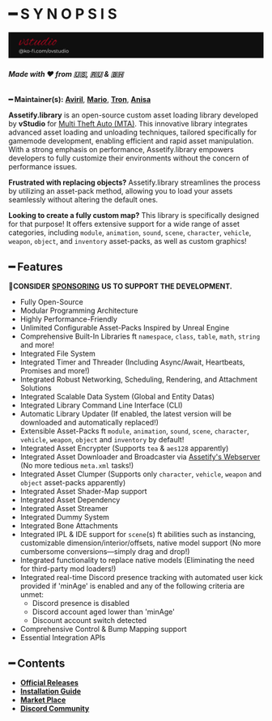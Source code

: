 # ━ S Y N O P S I S

![](https://raw.githubusercontent.com/ov-studio/.github/main/profile/banner.png)

###### **Made with :heart: from 🇺🇸, 🇷🇺 & 🇧🇭**
**━ Maintainer(s):** [**Aviril**](https://github.com/Aviril), [**Mario**](https://github.com/OvileAmriam), [**Tron**](https://github.com/OvileAmriam), [**Anisa**](https://github.com/Anisa-Nur)

**Assetify.library** is an open-source custom asset loading library developed by **vStudio** for [Multi Theft Auto \(MTA\)](https://multitheftauto.com/). This innovative library integrates advanced asset loading and unloading techniques, tailored specifically for gamemode development, enabling efficient and rapid asset manipulation. With a strong emphasis on performance, Assetify.library empowers developers to fully customize their environments without the concern of performance issues.

**Frustrated with replacing objects?** Assetify.library streamlines the process by utilizing an asset-pack method, allowing you to load your assets seamlessly without altering the default ones. 

**Looking to create a fully custom map?** This library is specifically designed for that purpose! It offers extensive support for a wide range of asset categories, including `module`, `animation`, `sound`, `scene`, `character`, `vehicle`, `weapon`, `object`, and `inventory` asset-packs, as well as custom graphics!

## ━ Features

💎**CONSIDER** [**SPONSORING**](https://ko-fi.com/ovstudio) **US TO SUPPORT THE DEVELOPMENT.**

* Fully Open-Source
* Modular Programming Architecture
* Highly Performance-Friendly
* Unlimited Configurable Asset-Packs Inspired by Unreal Engine
* Comprehensive Built-In Libraries ft `namespace`, `class`, `table`, `math`, `string` and more!
* Integrated File System
* Integrated Timer and Threader (Including Async/Await, Heartbeats, Promises and more!)
* Integrated Robust Networking, Scheduling, Rendering, and Attachment Solutions
* Integrated Scalable Data System (Global and Entity Datas)
* Integrated Library Command Line Interface (CLI)
* Automatic Library Updater (If enabled, the latest version will be downloaded and automatically replaced!)
* Extensible Asset-Packs ft `module`, `animation`, `sound`, `scene`, `character`, `vehicle`, `weapon`, `object` and `inventory` by default!
* Integrated Asset Encrypter (Supports `tea` & `aes128` apparently)
* Integrated Asset Downloader and Broadcaster via [Assetify's Webserver](https://github.com/ov-sa/Assetify.webserver) (No more tedious `meta.xml` tasks!)
* Integrated Asset Clumper (Supports only `character`, `vehicle`, `weapon` and `object` asset-packs apparently)
* Integrated Asset Shader-Map support
* Integrated Asset Dependency
* Integrated Asset Streamer
* Integrated Dummy System
* Integrated Bone Attachments
* Integrated IPL & IDE support for `scene`(s) ft abilities such as instancing, customizable dimension/interior/offsets, native model support (No more cumbersome conversions—simply drag and drop!)
* Integrated functionality to replace native models (Eliminating the need for third-party mod loaders!)
* Integrated real-time Discord presence tracking with automated user kick provided if 'minAge' is enabled and any of the following criteria are unmet:
  * Discord presence is disabled
  * Discord account aged lower than 'minAge'
  * Discount account switch detected
* Comprehensive Control & Bump Mapping support
* Essential Integration APIs

## ━ Contents

* [**Official Releases**](https://github.com/ov-sa/Assetify.library/releases)
* [**Installation Guide**](https://github.com/ov-sa/Assetify.library/wiki)
* [**Market Place**](https://github.com/ov-sa/Assetify.library/tree/marketplace)
* [**Discord Community**](http://discord.gg/sVCnxPW)
